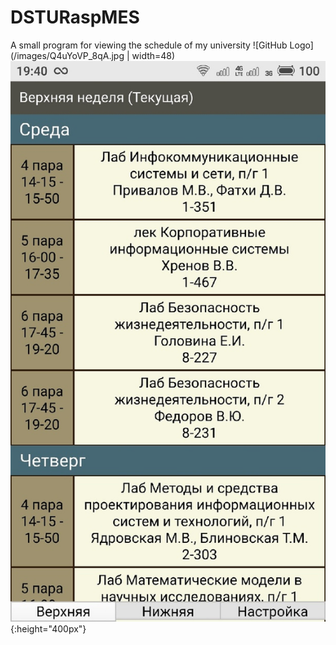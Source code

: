 # DSTURaspMES
A small program for viewing the schedule of my university
![GitHub Logo](/images/Q4uYoVP_8qA.jpg | width=48) ![GitHub Logo](/images/SrCbO9jYCwM.jpg){:height="400px"}

